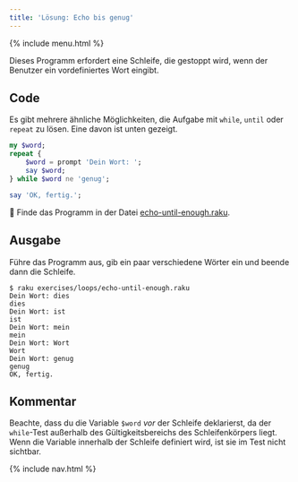 ```yaml
---
title: 'Lösung: Echo bis genug'
---
```


{% include menu.html %}

Dieses Programm erfordert eine Schleife, die gestoppt wird, wenn der Benutzer ein vordefiniertes Wort eingibt.

## Code

Es gibt mehrere ähnliche Möglichkeiten, die Aufgabe mit `while`, `until` oder `repeat` zu lösen. Eine davon ist unten gezeigt.

```raku
my $word;
repeat {
    $word = prompt 'Dein Wort: ';
    say $word;
} while $word ne 'genug';

say 'OK, fertig.';
```

🦋 Finde das Programm in der Datei [echo-until-enough.raku](https://github.com/ash/raku-course/blob/master/exercises/loops/echo-until-enough.raku).

## Ausgabe

Führe das Programm aus, gib ein paar verschiedene Wörter ein und beende dann die Schleife.

```console
$ raku exercises/loops/echo-until-enough.raku
Dein Wort: dies
dies
Dein Wort: ist
ist
Dein Wort: mein
mein
Dein Wort: Wort
Wort
Dein Wort: genug
genug
OK, fertig.
```

## Kommentar

Beachte, dass du die Variable `$word` _vor_ der Schleife deklarierst, da der `while`-Test außerhalb des Gültigkeitsbereichs des Schleifenkörpers liegt. Wenn die Variable innerhalb der Schleife definiert wird, ist sie im Test nicht sichtbar.

{% include nav.html %}